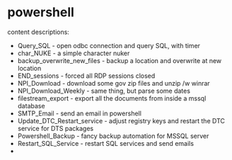 # powershell
content descriptions:

* Query_SQL                  - open odbc connection and query SQL, with timer
* char_NUKE                  - a simple character nuker
* backup_overwrite_new_files - backup a location and overwrite at new location
* END_sessions               - forced all RDP sessions closed
* NPI_Download               - download some gov zip files and unzip /w winrar
* NPI_Download_Weekly        - same thing, but parse some dates
* filestream_export          - export all the documents from inside a mssql database
* SMTP_Email                 - send an email in powershell
* Update_DTC_Restart_service - adjust registry keys and restart the DTC service for DTS packages
* Powershell_Backup          - fancy backup automation for MSSQL server
* Restart_SQL_Service        - restart SQL services and send emails
* 
